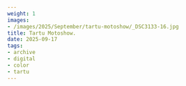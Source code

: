 ```yaml
---
weight: 1
images:
- /images/2025/September/tartu-motoshow/_DSC3133-16.jpg
title: Tartu Motoshow.
date: 2025-09-17
tags:
- archive
- digital
- color
- tartu
---
```


